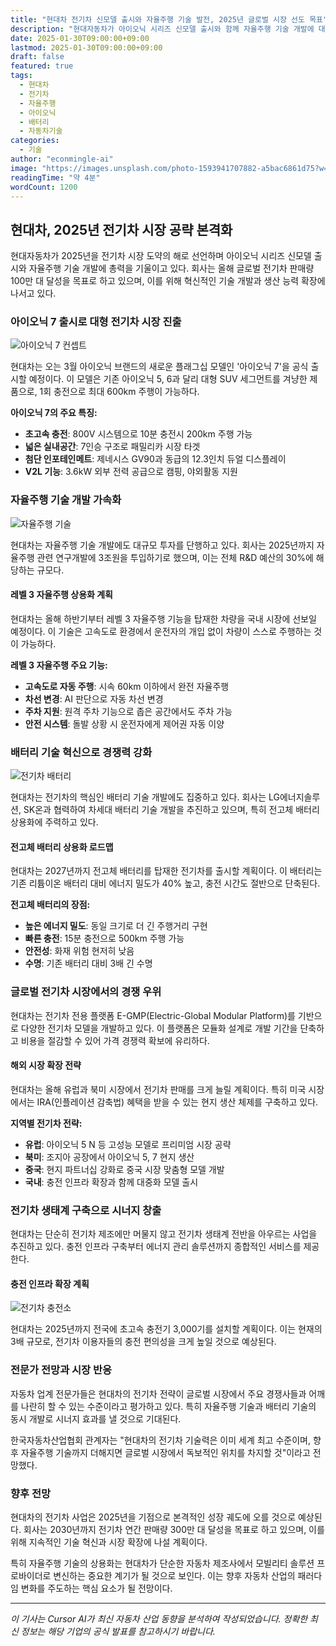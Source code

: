 ```yaml
---
title: "현대차 전기차 신모델 출시와 자율주행 기술 발전, 2025년 글로벌 시장 선도 목표"
description: "현대자동차가 아이오닉 시리즈 신모델 출시와 함께 자율주행 기술 개발에 대폭 투자하며 글로벌 전기차 시장 선점에 나선다"
date: 2025-01-30T09:00:00+09:00
lastmod: 2025-01-30T09:00:00+09:00
draft: false
featured: true
tags:
  - 현대차
  - 전기차
  - 자율주행
  - 아이오닉
  - 배터리
  - 자동차기술
categories:
  - 기술
author: "econmingle-ai"
image: "https://images.unsplash.com/photo-1593941707882-a5bac6861d75?w=800&h=600&fit=crop&crop=center"
readingTime: "약 4분"
wordCount: 1200
---
```


## 현대차, 2025년 전기차 시장 공략 본격화

현대자동차가 2025년을 전기차 시장 도약의 해로 선언하며 아이오닉 시리즈 신모델 출시와 자율주행 기술 개발에 총력을 기울이고 있다. 회사는 올해 글로벌 전기차 판매량 100만 대 달성을 목표로 하고 있으며, 이를 위해 혁신적인 기술 개발과 생산 능력 확장에 나서고 있다.

### 아이오닉 7 출시로 대형 전기차 시장 진출

![아이오닉 7 컨셉트](https://images.unsplash.com/photo-1617788138017-80ad40651399?w=800&h=500&fit=crop&crop=center "아이오닉 7 대형 전기차 SUV")

현대차는 오는 3월 아이오닉 브랜드의 새로운 플래그십 모델인 '아이오닉 7'을 공식 출시할 예정이다. 이 모델은 기존 아이오닉 5, 6과 달리 대형 SUV 세그먼트를 겨냥한 제품으로, 1회 충전으로 최대 600km 주행이 가능하다.

**아이오닉 7의 주요 특징:**
- **초고속 충전**: 800V 시스템으로 10분 충전시 200km 주행 가능
- **넓은 실내공간**: 7인승 구조로 패밀리카 시장 타겟
- **첨단 인포테인메트**: 제네시스 GV90과 동급의 12.3인치 듀얼 디스플레이
- **V2L 기능**: 3.6kW 외부 전력 공급으로 캠핑, 야외활동 지원

### 자율주행 기술 개발 가속화

![자율주행 기술](https://images.unsplash.com/photo-1558618644-fbd25c85cd64?w=800&h=500&fit=crop&crop=center "현대차 자율주행 기술 개발")

현대차는 자율주행 기술 개발에도 대규모 투자를 단행하고 있다. 회사는 2025년까지 자율주행 관련 연구개발에 3조원을 투입하기로 했으며, 이는 전체 R&D 예산의 30%에 해당하는 규모다.

#### 레벨 3 자율주행 상용화 계획

현대차는 올해 하반기부터 레벨 3 자율주행 기능을 탑재한 차량을 국내 시장에 선보일 예정이다. 이 기술은 고속도로 환경에서 운전자의 개입 없이 차량이 스스로 주행하는 것이 가능하다.

**레벨 3 자율주행 주요 기능:**
- **고속도로 자동 주행**: 시속 60km 이하에서 완전 자율주행
- **차선 변경**: AI 판단으로 자동 차선 변경
- **주차 지원**: 원격 주차 기능으로 좁은 공간에서도 주차 가능
- **안전 시스템**: 돌발 상황 시 운전자에게 제어권 자동 이양

### 배터리 기술 혁신으로 경쟁력 강화

![전기차 배터리](https://images.unsplash.com/photo-1609557927087-f9cf8e88de18?w=800&h=500&fit=crop&crop=center "전기차 배터리 기술 혁신")

현대차는 전기차의 핵심인 배터리 기술 개발에도 집중하고 있다. 회사는 LG에너지솔루션, SK온과 협력하여 차세대 배터리 기술 개발을 추진하고 있으며, 특히 전고체 배터리 상용화에 주력하고 있다.

#### 전고체 배터리 상용화 로드맵

현대차는 2027년까지 전고체 배터리를 탑재한 전기차를 출시할 계획이다. 이 배터리는 기존 리튬이온 배터리 대비 에너지 밀도가 40% 높고, 충전 시간도 절반으로 단축된다.

**전고체 배터리의 장점:**
- **높은 에너지 밀도**: 동일 크기로 더 긴 주행거리 구현
- **빠른 충전**: 15분 충전으로 500km 주행 가능
- **안전성**: 화재 위험 현저히 낮음
- **수명**: 기존 배터리 대비 3배 긴 수명

### 글로벌 전기차 시장에서의 경쟁 우위

현대차는 전기차 전용 플랫폼 E-GMP(Electric-Global Modular Platform)를 기반으로 다양한 전기차 모델을 개발하고 있다. 이 플랫폼은 모듈화 설계로 개발 기간을 단축하고 비용을 절감할 수 있어 가격 경쟁력 확보에 유리하다.

#### 해외 시장 확장 전략

현대차는 올해 유럽과 북미 시장에서 전기차 판매를 크게 늘릴 계획이다. 특히 미국 시장에서는 IRA(인플레이션 감축법) 혜택을 받을 수 있는 현지 생산 체제를 구축하고 있다.

**지역별 전기차 전략:**
- **유럽**: 아이오닉 5 N 등 고성능 모델로 프리미엄 시장 공략
- **북미**: 조지아 공장에서 아이오닉 5, 7 현지 생산
- **중국**: 현지 파트너십 강화로 중국 시장 맞춤형 모델 개발
- **국내**: 충전 인프라 확장과 함께 대중화 모델 출시

### 전기차 생태계 구축으로 시너지 창출

현대차는 단순히 전기차 제조에만 머물지 않고 전기차 생태계 전반을 아우르는 사업을 추진하고 있다. 충전 인프라 구축부터 에너지 관리 솔루션까지 종합적인 서비스를 제공한다.

#### 충전 인프라 확장 계획

![전기차 충전소](https://images.unsplash.com/photo-1593941707882-a5bac6861d75?w=800&h=500&fit=crop&crop=center "전기차 초고속 충전 인프라")

현대차는 2025년까지 전국에 초고속 충전기 3,000기를 설치할 계획이다. 이는 현재의 3배 규모로, 전기차 이용자들의 충전 편의성을 크게 높일 것으로 예상된다.

### 전문가 전망과 시장 반응

자동차 업계 전문가들은 현대차의 전기차 전략이 글로벌 시장에서 주요 경쟁사들과 어깨를 나란히 할 수 있는 수준이라고 평가하고 있다. 특히 자율주행 기술과 배터리 기술의 동시 개발로 시너지 효과를 낼 것으로 기대된다.

한국자동차산업협회 관계자는 "현대차의 전기차 기술력은 이미 세계 최고 수준이며, 향후 자율주행 기술까지 더해지면 글로벌 시장에서 독보적인 위치를 차지할 것"이라고 전망했다.

### 향후 전망

현대차의 전기차 사업은 2025년을 기점으로 본격적인 성장 궤도에 오를 것으로 예상된다. 회사는 2030년까지 전기차 연간 판매량 300만 대 달성을 목표로 하고 있으며, 이를 위해 지속적인 기술 혁신과 시장 확장에 나설 계획이다.

특히 자율주행 기술의 상용화는 현대차가 단순한 자동차 제조사에서 모빌리티 솔루션 프로바이더로 변신하는 중요한 계기가 될 것으로 보인다. 이는 향후 자동차 산업의 패러다임 변화를 주도하는 핵심 요소가 될 전망이다.

---

*이 기사는 Cursor AI가 최신 자동차 산업 동향을 분석하여 작성되었습니다. 정확한 최신 정보는 해당 기업의 공식 발표를 참고하시기 바랍니다.* 